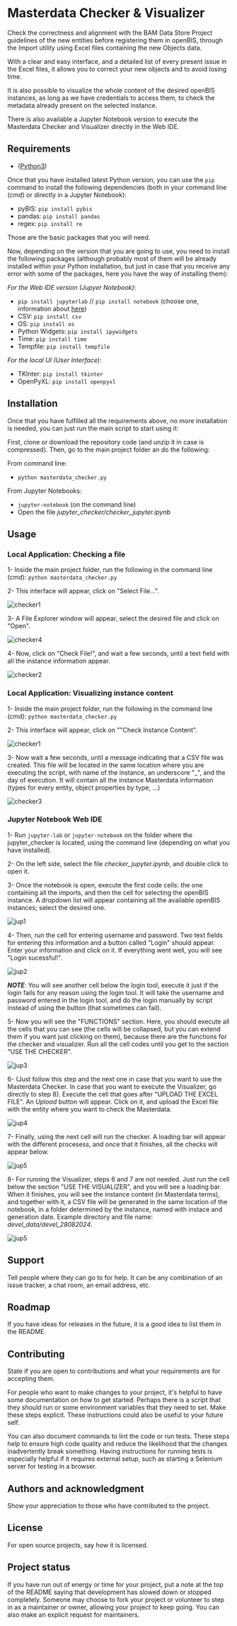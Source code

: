 # Masterdata Checker & Visualizer

Check the correctness and alignment with the BAM Data Store Project guidelines of the new entities before registering them in openBIS, through the Import utility using Excel files containing the new Objects data. 

With a clear and easy interface, and a detailed list of every present issue in the Excel files, it allows you to correct your new objects and to avoid losing time.

It is also possible to visualize the whole content of the desired openBIS instances, as long as we have credentials to access them, to check the metadata already present on the selected instance.

There is also available a Jupyter Notebook version to execute the Masterdata Checker and Visualizer directly in the Web IDE.


## Requirements
- ([Python3](https://www.python.org/downloads/))

Once that you have installed latest Python version, you can use the ``pip`` command to install the following dependencies (both in your command line (cmd) or directly in a Jupyter Notebook):
- pyBIS: ``pip install pybis``
- pandas: ``pip install pandas``
- regex: ``pip install re``

Those are the basic packages that you will need.

Now, depending on the version that you are going to use, you need to install the following packages (although probably most of them will be already installed within your Python installation, but just in case that you receive any error with some of the packages, here you have the way of installing them):

*For the Web IDE version (Jupyer Notebook)*:
- ``pip install jupyterlab`` // ``pip install notebook`` (choose one, information about [here](https://jupyter.org/install))
- CSV: ``pip install csv``
- OS: ``pip install os``
- Python Widgets: ``pip install ipywidgets``
- Time: ``pip install time``
- Tempfile: ``pip install tempfile``

*For the local UI (User Interface)*:
- TKInter: ``pip install tkinter``
- OpenPyXL: ``pip install openpyxl``


## Installation
Once that you have fulfilled all the requirements above, no more installation is needed, you can just run the main script to start using it:

First, clone or download the repository code (and unzip it in case is compressed).
Then, go to the main project folder an do the following:

From command line:
- ``python masterdata_checker.py``

From Jupyter Notebooks:
- ``jupyter-notebook`` (on the command line)
- Open the file *jupyter_checker/checker_jupyter.ipynb*



## Usage

### Local Application: Checking a file

1- Inside the main project folder, run the following in the command line (cmd): ``python masterdata_checker.py``

2- This interface will appear, click on "Select File...".

![checker1](./images/Screenshot_2024-08-26_110931.png)

3- A File Explorer window will appear, select the desired file and click on "Open".

![checker4](./images/Screenshot_2024-08-26_135001.png)

4- Now, click on "Check File!", and wait a few seconds, until a text field with all the instance information appear.

![checker2](./images/Screenshot_2024-08-26_111456.png)

### Local Application: Visualizing instance content

1- Inside the main project folder, run the following in the command line (cmd): ``python masterdata_checker.py``

2- This interface will appear, click on ""Check Instance Content".

![checker1](./images/Screenshot_2024-08-26_110931.png)

3- Now wait a few seconds, until a message indicating that a CSV file was created. This file will be located in the same location where you are executing the script, with name of the instance, an underscore "_", and the day of execution. It will contain all the instance Masterdata information (types for every entity, object properties by type, ...) 

![checker3](./images/Screenshot_2024-08-26_111600.png)

### Jupyter Notebook Web IDE

1- Run ``jupyter-lab`` or ``jupyter-notebook`` on the folder where the jupyter_checker is located, using the command line (depending on what you have installed).

2- On the left side, select the file *checker_jupyter.ipynb*, and double click to open it.

3- Once the notebook is open, execute the first code cells: the one containing all the imports, and then the cell for selecting the openBIS instance. A dropdown list will appear containing all the available openBIS instances; select the desired one.

![jup1](./images/Screenshot_2024-08-26_111746.png)

4- Then, run the cell for entering username and password. Two text fields for entering this information and a button called "Login" should appear. Enter your information and click on it. If everything went well, you will see "Login sucessful!".

![jup2](./images/Screenshot_2024-08-26_111801.png)

***NOTE***: You will see another cell below the login tool, execute it just if the login fails for any reason using the login tool. It will take the username and password entered in the login tool, and do the login manually by script instead of using the button (that sometimes can fail).

5- Now you will see the "FUNCTIONS" section. Here, you should execute all the cells that you can see (the cells will be collapsed, but you can extend them if you want just clicking on them), because there are the functions for the checker and visualizer. Run all the cell codes until you get to the section "USE THE CHECKER".

![jup3](./images/Screenshot_2024-08-28_105511.png)

6- (Just follow this step and the next one in case that you want to use the Masterdata Checker. In case that you want to execute the Visualizer, go directly to step 8). Execute the cell that goes after "UPLOAD THE EXCEL FILE". An *Upload* button will appear. Click on it, and upload the Excel file with the entity where you want to check the Masterdata.

![jup4](./images/Screenshot_2024-08-28_110021.png)

7- Finally, using the next cell will run the checker. A loading bar will appear with the different procesess, and once that it finishes, all the checks will appear below.

![jup5](./images/Screenshot_2024-08-28_110636.png)

8- For running the Visualizer, steps 6 and 7 are not needed. Just run the cell below the section "USE THE VISUALIZER", and you will see a loading bar. When it finishes, you will see the instance content (in Masterdata terms), and together with it, a CSV file will be generated in the same location of the notebook, in a folder determined by the instance, named with instace and generation date. Example directory and file name: *devel_data/devel_28082024*.

![jup5](./images/Screenshot_2024-08-28_110709.png)

## Support
Tell people where they can go to for help. It can be any combination of an issue tracker, a chat room, an email address, etc.

## Roadmap
If you have ideas for releases in the future, it is a good idea to list them in the README.

## Contributing
State if you are open to contributions and what your requirements are for accepting them.

For people who want to make changes to your project, it's helpful to have some documentation on how to get started. Perhaps there is a script that they should run or some environment variables that they need to set. Make these steps explicit. These instructions could also be useful to your future self.

You can also document commands to lint the code or run tests. These steps help to ensure high code quality and reduce the likelihood that the changes inadvertently break something. Having instructions for running tests is especially helpful if it requires external setup, such as starting a Selenium server for testing in a browser.

## Authors and acknowledgment
Show your appreciation to those who have contributed to the project.

## License
For open source projects, say how it is licensed.

## Project status
If you have run out of energy or time for your project, put a note at the top of the README saying that development has slowed down or stopped completely. Someone may choose to fork your project or volunteer to step in as a maintainer or owner, allowing your project to keep going. You can also make an explicit request for maintainers.
